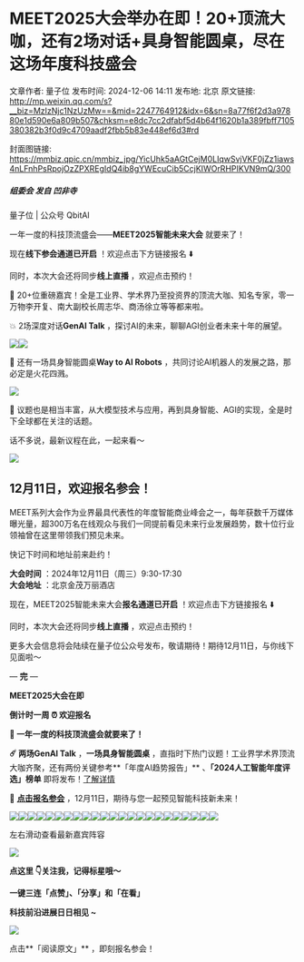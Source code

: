 # MEET2025大会举办在即！20+顶流大咖，还有2场对话+具身智能圆桌，尽在这场年度科技盛会

文章作者: 量子位
发布时间: 2024-12-06 14:11
发布地: 北京
原文链接: http://mp.weixin.qq.com/s?__biz=MzIzNjc1NzUzMw==&mid=2247764912&idx=6&sn=8a77f6f2d3a97880e1d590e6a809b507&chksm=e8dc7cc2dfabf5d4b64f1620b1a389fbff7105380382b3f0d9c4709aadf2fbb5b83e448ef6d3#rd

封面图链接: https://mmbiz.qpic.cn/mmbiz_jpg/YicUhk5aAGtCejM0LIqwSvjVKF0jZz1iaws4nLFnhPsRpojOzZPXREgIdQ4ib8gYWEcuCib5CcjKIWOrRHPIKVN9mQ/300

##### 组委会 发自 凹非寺  
量子位 | 公众号 QbitAI

一年一度的科技顶流盛会——**MEET2025智能未来大会** 就要来了！

现在**线下参会通道已开启** ！欢迎点击下方链接报名 ⬇️

  

同时，本次大会还将同步**线上直播** ，欢迎点击预约！

🌟 20+位重磅嘉宾！全是工业界、学术界乃至投资界的顶流大咖、知名专家，零一万物李开复、南大副校长周志华、商汤徐立等等都来啦。

💥 2场深度对话**GenAI Talk** ，探讨AI的未来，聊聊AGI创业者未来十年的展望。

![](https://mmbiz.qpic.cn/mmbiz_png/YicUhk5aAGtCtMvFaFiaK2nzibnwJhbmxnm0lAcZyDrxzIibUicZwglRic850hOZ7q3CYKdIibtoQQdiclMI28NZ44Bp9w/640?wx_fmt=png&from=appmsg)![](https://mmbiz.qpic.cn/mmbiz_png/YicUhk5aAGtCtMvFaFiaK2nzibnwJhbmxnm1roZkVFBD70rKzDEgIPMrBh253n3C382Ao9wSsJb6sSCbibH1dnThdg/640?wx_fmt=png&from=appmsg)

🤖 还有一场具身智能圆桌**Way to AI Robots** ，共同讨论AI机器人的发展之路，那必定是火花四溅。

![](https://mmbiz.qpic.cn/mmbiz_png/YicUhk5aAGtCtMvFaFiaK2nzibnwJhbmxnmG1tRfLc5EicIA6g362OmLUs1pG0yTJHBugiaGZLmvn8YIG1zdnSGLXGA/640?wx_fmt=png&from=appmsg)

📖 议题也是相当丰富，从大模型技术与应用，再到具身智能、AGI的实现，全是时下全球都在关注的话题。

话不多说，最新议程在此，一起来看～  

![](https://mmbiz.qpic.cn/mmbiz_jpg/YicUhk5aAGtCtMvFaFiaK2nzibnwJhbmxnmFOZ3R31eMj33wUibuHqQ9IuIBtw9NF3KQU34AH6eZcD9gP96ic8OhH9w/640?wx_fmt=jpeg&from=appmsg)

## 12月11日，欢迎报名参会！

MEET系列大会作为业界最具代表性的年度智能商业峰会之一，每年获数千万媒体曝光量，超300万名在线观众与我们一同提前看见未来行业发展趋势，数十位行业领袖曾在这里带领我们预见未来。

快记下时间和地址前来赴约！

**大会时间** ：2024年12月11日（周三）9:30-17:30  
**大会地址** ：北京金茂万丽酒店

现在，MEET2025智能未来大会**报名通道已开启** ！欢迎点击下方链接报名 ⬇️

同时，本次大会还将同步**线上直播** ，欢迎点击预约！

更多大会信息将会陆续在量子位公众号发布，敬请期待！期待12月11日，与你线下见面啦～

— **完** —

**MEET2025大会在即**

**倒计时一周 ⏰ 欢迎报名**

**🌟 一年一度的科技顶流盛会就要来了！**

**☄️ 两场GenAI Talk** ，**一场具身智能圆桌**
，直指时下热门议题！工业界学术界顶流大咖齐聚，还有两份关键参考**「年度AI趋势报告」** 、**「2024人工智能年度评选」榜单**
即将发布！[了解详情](https://mp.weixin.qq.com/s?__biz=MzIzNjc1NzUzMw==&mid=2247763774&idx=2&sn=6f32504630c340521c0a8240e5470f3f&scene=21#wechat_redirect)

🚀 **[点击报名参会]()** ，12月11日，期待与您一起预见智能科技新未来！

![](https://mmbiz.qpic.cn/mmbiz_png/YicUhk5aAGtCejM0LIqwSvjVKF0jZz1iawbK0TBicGwFzuuCTLIJb7nwGrUSDc5Bk1bXaZyBeIyF8q2icvicz0dZ3QQ/640?wx_fmt=png&from=appmsg)![](https://mmbiz.qpic.cn/mmbiz_png/YicUhk5aAGtCejM0LIqwSvjVKF0jZz1iawpXk36BSlIWKiaSic6ZLhicgADMQGLgiaaDJcGdd2KFs5ee6CNO4AMPP2rQ/640?wx_fmt=png&from=appmsg)![](https://mmbiz.qpic.cn/mmbiz_png/YicUhk5aAGtCejM0LIqwSvjVKF0jZz1iawQSsGO66M2jTXSopomPNonUDJ2fMTnTQc0HxHzlbLtILR8MdJZiaSQgg/640?wx_fmt=png&from=appmsg)![](https://mmbiz.qpic.cn/mmbiz_png/YicUhk5aAGtCejM0LIqwSvjVKF0jZz1iaw6OEJeT0p1hxgCt4oTXH80M5ujGQN2vny6v5Dic2ED9lnO49FSFbwQibQ/640?wx_fmt=png&from=appmsg)![](https://mmbiz.qpic.cn/mmbiz_png/YicUhk5aAGtCejM0LIqwSvjVKF0jZz1iaw0rTiaKZMsYa0mxOzR0GJLEg7ktgic8wx9ySRrK3fpIVMs2hkCfibaaqGg/640?wx_fmt=png&from=appmsg)![](https://mmbiz.qpic.cn/mmbiz_png/YicUhk5aAGtCejM0LIqwSvjVKF0jZz1iawBKP74NxIZnzScU59IRjFCSwKnK61YqcPUB5mZxM2pY7Bs0T8H5XibibA/640?wx_fmt=png&from=appmsg)![](https://mmbiz.qpic.cn/mmbiz_png/YicUhk5aAGtCejM0LIqwSvjVKF0jZz1iawokooa72EX42gSmTKs1iaK2ItRRQZLVAwMZO74YmxmicuuXAH6ibrt4Eng/640?wx_fmt=png&from=appmsg)![](https://mmbiz.qpic.cn/mmbiz_png/YicUhk5aAGtCejM0LIqwSvjVKF0jZz1iawoVic810UuLKujyTcEUzxQov7odkwXxgKqcaLEgJjppHEMNicrJSnba6Q/640?wx_fmt=png&from=appmsg)![](https://mmbiz.qpic.cn/mmbiz_png/YicUhk5aAGtCejM0LIqwSvjVKF0jZz1iaw7KN1D5RHw0Pdo5QOnPpwU46Ot81p9rbuyBCtyXShbE1FvEp0wZsTAA/640?wx_fmt=png&from=appmsg)![](https://mmbiz.qpic.cn/mmbiz_png/YicUhk5aAGtCejM0LIqwSvjVKF0jZz1iawiaktlDD77d2SdL78esbGo9psYTfy33wTgjVAgg8xfiaQbluK10wsBcMw/640?wx_fmt=png&from=appmsg)![](https://mmbiz.qpic.cn/mmbiz_png/YicUhk5aAGtCejM0LIqwSvjVKF0jZz1iawhcxnds18ohN9ovCodRniagCazAgtH0FzPLIxQwKXXlNlhTtck4m8DJg/640?wx_fmt=png&from=appmsg)![](https://mmbiz.qpic.cn/mmbiz_png/YicUhk5aAGtCejM0LIqwSvjVKF0jZz1iawd2fZZdddKibBRXCnHJMmjDjdjVAThW3d2ictfs2MaS8PBdWib92y5T9UA/640?wx_fmt=png&from=appmsg)![](https://mmbiz.qpic.cn/mmbiz_png/YicUhk5aAGtCejM0LIqwSvjVKF0jZz1iawiaU6Mq7ZhGVI1ZLzXupQVe6QHOrvsRDcVkMMn06UtNY1VHtUqQQKRMw/640?wx_fmt=png&from=appmsg)![](https://mmbiz.qpic.cn/mmbiz_png/YicUhk5aAGtCejM0LIqwSvjVKF0jZz1iawtO0W2URtDHibDaLuglhAFm0fvBCy5rgUhJribibPXh42p2QGL1GrpYcEg/640?wx_fmt=png&from=appmsg)![](https://mmbiz.qpic.cn/mmbiz_png/YicUhk5aAGtCejM0LIqwSvjVKF0jZz1iawjkShEzS4G7lKE9HaLlxjzZYUsBkmQgNNYwGhmibuECFXlIeGApjia0ibg/640?wx_fmt=png&from=appmsg)![](https://mmbiz.qpic.cn/mmbiz_png/YicUhk5aAGtCejM0LIqwSvjVKF0jZz1iawfGGwv7jZlqVlITsiacuQqghkpvyqMT6cyjSyoEe0oqwRhiae0KY8mYKw/640?wx_fmt=png&from=appmsg)![](https://mmbiz.qpic.cn/mmbiz_png/YicUhk5aAGtCejM0LIqwSvjVKF0jZz1iawF9tWN1iaaia7WIyYJkYBqsQzt2yKECUlz2CHI8MFH1p3zscpZqBmmolg/640?wx_fmt=png&from=appmsg)![](https://mmbiz.qpic.cn/mmbiz_png/YicUhk5aAGtCejM0LIqwSvjVKF0jZz1iawN4hdEwbicaEyMk8jS6QibD6men7JgelmWVOG9a26SesyX8q0gInxsichA/640?wx_fmt=png&from=appmsg)![](https://mmbiz.qpic.cn/mmbiz_png/YicUhk5aAGtCejM0LIqwSvjVKF0jZz1iawofiaDzkmkqvOLz9kicibibDYhn4ILJiaYfMZ8UhDn0cpJmbiagfWgXxAzmdg/640?wx_fmt=png&from=appmsg)![](https://mmbiz.qpic.cn/mmbiz_png/YicUhk5aAGtCejM0LIqwSvjVKF0jZz1iawXJtxycAT07VDVSlzFoEIQ6B1RbepTb3JE97cvrWJhJia4lk9oldehew/640?wx_fmt=png&from=appmsg)![](https://mmbiz.qpic.cn/mmbiz_png/YicUhk5aAGtCejM0LIqwSvjVKF0jZz1iawiblUvA9cpqem4U3YErjs0XMbfbKAt73VoW6j6Z0pAQS3gv4DYkszIrA/640?wx_fmt=png&from=appmsg)![](https://mmbiz.qpic.cn/mmbiz_png/YicUhk5aAGtCejM0LIqwSvjVKF0jZz1iaw6Wdy3cjPA5WKahia161RUgRebKU7AKicPFC0iamfJ0Skdlh3lpKpyicYxQ/640?wx_fmt=png&from=appmsg)![](https://mmbiz.qpic.cn/mmbiz_svg/g9RQicMD01M1vIWlXly8hwOp5863MWsuDJxVIloCYoUYbxGOMLfmCPxL57s05sPiaSPKdZQ77z26nSJWwfwl2eLjiahSdQ0pL3H/640?wx_fmt=svg&from=appmsg)

左右滑动查看最新嘉宾阵容

![](https://mmbiz.qpic.cn/mmbiz_svg/g9RQicMD01M1vIWlXly8hwOp5863MWsuDJxVIloCYoUYbxGOMLfmCPxL57s05sPiaSPKdZQ77z26nSJWwfwl2eLjiahSdQ0pL3H/640?wx_fmt=svg&from=appmsg)

  

**点这里 👇关注我，记得标星哦～**

**一键三连「点赞」、「分享」和「在看」**

**科技前沿进展日日相见 ~**

![](https://mmbiz.qpic.cn/mmbiz_svg/g9RQicMD01M0tYoRQT2cMQRmPS5ZDyrrfzeksiay90KaDzlGBH61icqHxmgFKfvfXtVuwTHV740CDLAaXU1LIfZyoJEpYKcRIiaE/640?wx_fmt=svg)

点击**「阅读原文」** ，即刻报名参会！

